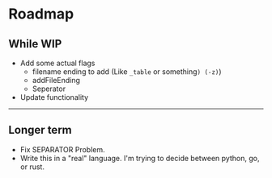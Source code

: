 # Roadmap

## While WIP

* Add some actual flags
    * filename ending to add (Like `_table` or something`) (-z)`)
    * addFileEnding
    * Seperator
* Update functionality

----

## Longer term

* Fix SEPARATOR Problem.
* Write this in a "real" language. I'm trying to decide between python, go, or rust.
